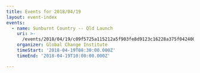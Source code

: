```yaml
---
title: Events for 2018/04/19
layout: event-index
events:
  - name: Sunburnt Country -- Qld Launch
    uri: >-
      /events/2018/04/19/c09f5725a115212a5f903fe8d9123c16228a375f0424008f4e5b4eb8885ddaa6
    organizer: Global Change Institute
    timeStart: '2018-04-19T08:30:00.000Z'
    timeEnd: '2018-04-19T10:00:00.000Z'

---
```


